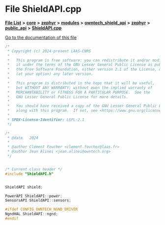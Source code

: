 

# File ShieldAPI.cpp

[**File List**](files.md) **>** [**core**](dir_771164b9325b04f1442f7a3ffa8ecb89.md) **>** [**zephyr**](dir_09002e7ce91f09aeb040dfd1861a47f4.md) **>** [**modules**](dir_6d0fb8ab814c517e7f155fb837e32f72.md) **>** [**owntech\_shield\_api**](dir_9a89dd71eabb2209bdecc753bd3dc4ac.md) **>** [**zephyr**](dir_b3d0c58b5ddf7b1e26f8d905ca8e43b0.md) **>** [**public\_api**](dir_1545707aba7ea3e5dcde32c7d0a91b3a.md) **>** [**ShieldAPI.cpp**](ShieldAPI_8cpp.md)

[Go to the documentation of this file](ShieldAPI_8cpp.md)


```C++
/*
 * Copyright (c) 2024-present LAAS-CNRS
 *
 *   This program is free software: you can redistribute it and/or modify
 *   it under the terms of the GNU Lesser General Public License as published by
 *   the Free Software Foundation, either version 2.1 of the License, or
 *   (at your option) any later version.
 *
 *   This program is distributed in the hope that it will be useful,
 *   but WITHOUT ANY WARRANTY; without even the implied warranty of
 *   MERCHANTABILITY or FITNESS FOR A PARTICULAR PURPOSE.  See the
 *   GNU Lesser General Public License for more details.
 *
 *   You should have received a copy of the GNU Lesser General Public License
 *   along with this program.  If not, see <https://www.gnu.org/licenses/>.
 *
 * SPDX-License-Identifier: LGPL-2.1
 */

/*
 * @date   2024
 *
 * @author Clément Foucher <clement.foucher@laas.fr>
 * @author Jean Alinei <jean.alinei@owntech.org>
 */


/* Current class header */
#include "ShieldAPI.h"


ShieldAPI shield;

PowerAPI ShieldAPI::power;
SensorsAPI ShieldAPI::sensors;

#ifdef CONFIG_OWNTECH_NGND_DRIVER
NgndHAL ShieldAPI::ngnd;
#endif
```



